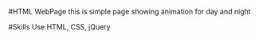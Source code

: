 #HTML WebPage
this is simple page showing animation for day and night 

#Skills Use
HTML, CSS, jQuery
